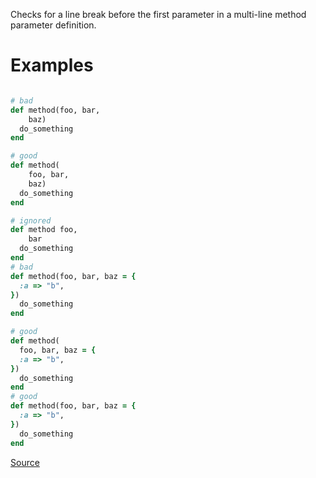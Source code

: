 
Checks for a line break before the first parameter in a
multi-line method parameter definition.

# Examples

```ruby

# bad
def method(foo, bar,
    baz)
  do_something
end

# good
def method(
    foo, bar,
    baz)
  do_something
end

# ignored
def method foo,
    bar
  do_something
end
# bad
def method(foo, bar, baz = {
  :a => "b",
})
  do_something
end

# good
def method(
  foo, bar, baz = {
  :a => "b",
})
  do_something
end
# good
def method(foo, bar, baz = {
  :a => "b",
})
  do_something
end
```

[Source](http://www.rubydoc.info/gems/rubocop/RuboCop/Cop/Layout/FirstMethodParameterLineBreak)